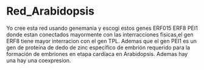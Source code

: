 # Red_Arabidopsis 
Yo cree esta red usando genemania y escogi estos genes   ERF015
ERF8
PEI1 donde  estan conectados mayormente con  las interracciones fisicas,el gen  ERF8 tiene mayor interracion con el gen  TPL.
Ademas que el gen PEI1 es  un gen de proteína de dedo de zinc específico de embrión requerido para la formación de embriones en etapa cardíaca en Arabidopsis.
Ademas hay una  hay una coexpresion.
